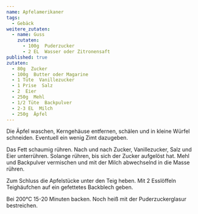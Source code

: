 ```yaml
---
name: Apfelamerikaner
tags:
  - Gebäck
weitere_zutaten:
  - name: Guss
    zutaten:
      - 100g  Puderzucker
      - 2 EL  Wasser oder Zitronensaft
published: true
zutaten:
  - 80g  Zucker
  - 100g  Butter oder Magarine
  - 1 Tüte  Vanillezucker
  - 1 Prise  Salz
  - 2  Eier
  - 250g  Mehl
  - 1/2 Tüte  Backpulver
  - 2-3 EL  Milch
  - 250g  Äpfel
---
```

Die Äpfel waschen, Kerngehäuse entfernen, schälen und in kleine Würfel schneiden. Eventuell ein wenig Zimt dazugeben.

Das Fett schaumig rühren. Nach und nach Zucker, Vanillezucker, Salz und Eier unterrühren. Solange rühren, bis sich der Zucker aufgelöst hat. Mehl und Backpulver vermischen und mit der Milch abwechselnd in die Masse rühren.

Zum Schluss die Apfelstücke unter den Teig heben. Mit 2 Esslöffeln Teighäufchen auf ein gefettetes Backblech geben.

Bei 200°C 15-20 Minuten backen. Noch heiß mit der Puderzuckerglasur bestreichen.
